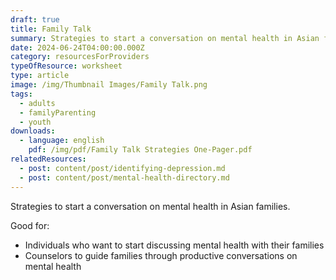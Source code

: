 ```yaml
---
draft: true
title: Family Talk
summary: Strategies to start a conversation on mental health in Asian families
date: 2024-06-24T04:00:00.000Z
category: resourcesForProviders
typeOfResource: worksheet
type: article
image: /img/Thumbnail Images/Family Talk.png
tags:
  - adults
  - familyParenting
  - youth
downloads:
  - language: english
    pdf: /img/pdf/Family Talk Strategies One-Pager.pdf
relatedResources:
  - post: content/post/identifying-depression.md
  - post: content/post/mental-health-directory.md
---
```


Strategies to start a conversation on mental health in Asian families.

Good for:

* Individuals who want to start discussing mental health with their families
* Counselors to guide families through productive conversations on mental health
